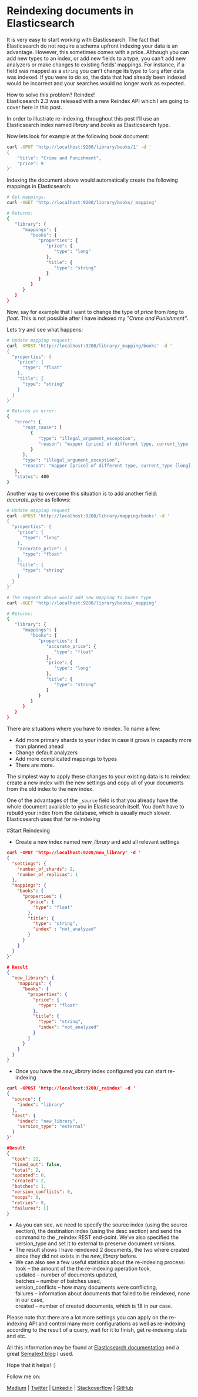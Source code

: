 # Reindexing documents in Elasticsearch

It is very easy to start working with Elasticsearch.
The fact that Elasticsearch do not require a schema upfront indexing your data is an advantage.
However, this sometimes comes with a price. Although you can add new types to an index, or add new fields to a type, you
can't add new analyzers or make changes to existing fields' mappings. For instance, if a field was mapped as a `string` you can't change its type to `long` after data was indexed. If you were to do so, the data that had already been indexed would be incorrect and your
searches would no longer work as expected.

How to solve this problem? Reindex!  
Elasticsearch 2.3 was released with a new Reindex API which I am going to cover here in this post.

In order to illustrate re-indexing, throughout this post I'll use an Elasticsearch index named _library_ and _books_ as Elasticsearch type.

Now lets look for example at the following _book_ document:

```sh
curl -XPUT 'http://localhost:9200/library/books/1' -d '
{
    "title": "Crime and Punishment",
    "price": 9
}'
```

Indexing the document above would automatically create the following mappings in Elasticsearch:

```sh
# Get mappings:
curl -XGET 'http://localhost:9200/library/books/_mapping'

# Returns:
{
   "library": {
      "mappings": {
         "books": {
            "properties": {
               "price": {
                  "type": "long"
               },
               "title": {
                  "type": "string"
               }
            }
         }
      }
   }
}
```

Now, say for example that I want to change the type of _price_ from _long_ to _float_.
This is not possible after I have indexed my _"Crime and Punishment"_.

Lets try and see what happens:
```sh
# Update mapping request:
curl -XPOST 'http://localhost:9200/library/_mapping/books' -d '
{
  "properties": {
    "price": {
      "type": "float"
    },
    "title": {
      "type": "string"
    }
  }
}'

# Returns an error:
{
   "error": {
      "root_cause": [
         {
            "type": "illegal_argument_exception",
            "reason": "mapper [price] of different type, current_type [long], merged_type [float]"
         }
      ],
      "type": "illegal_argument_exception",
      "reason": "mapper [price] of different type, current_type [long], merged_type [float]"
   },
   "status": 400
}
```

Another way to overcome this situation is to add another field: _accurate_price_ as follows:
```sh
# Update mapping request
curl -XPOST 'http://localhost:9200/library/mapping/books' -d '
{
  "properties": {
    "price": {
      "type": "long"
    },
    "accurate_price": {
      "type": "float"
    },
    "title": {
      "type": "string"
    }
  }
}'

# The request above would add new mapping to books type
curl -XGET 'http://localhost:9200/library/books/_mapping'

# Returns:
{
   "library": {
      "mappings": {
         "books": {
            "properties": {
               "accurate_price": {
                  "type": "float"
               },
               "price": {
                  "type": "long"
               },
               "title": {
                  "type": "string"
               }
            }
         }
      }
   }
}
```

There are situations where you have to reindex. To name a few:
- Add more primary shards to your index in case it grows in capacity more than planned ahead
- Change default analyzers
- Add more complicated mappings to types
- There are more..

The simplest way to apply these changes to your existing data is to
reindex:  create a new index with the new settings and copy all of your
documents from the old index to the new index.

One of the advantages of the `_source` field is that you already have the
whole document available to you in Elasticsearch itself. You don't have to
rebuild your index from the database, which is usually much slower. Elasticsearch uses that for re-indexing

#Start Reindexing
- Create a new index named _new_library_ and add all relevant settings
```json
curl -XPUT 'http://localhost:9200/new_library' -d '
{
  "settings": {
    "number_of_shards": 2,
    "number_of_replicas": 1
  },
  "mappings": {
    "books": {
      "properties": {
        "price": {
          "type": "float"
        },
        "title": {
          "type": "string",
          "index" : "not_analyzed"
        }
      }
    }
  }
}'

# Result
{
  "new_library": {
    "mappings": {
      "books": {
        "properties": {
          "price": {
            "type": "float"
          },
          "title": {
            "type": "string",
            "index": "not_analyzed"
          }
        }
      }
    }
  }
}
```

- Once you have the _new_library_ index configured you can start re-indexing
```json
curl -XPOST 'http://localhost:9200/_reindex' -d '
{
  "source": {
    "index": "library"
  },
  "dest": {
    "index": "new_library",
    "version_type": "external"
  }
}'

#Result 
{
  "took": 22,
  "timed_out": false,
  "total": 2,
  "updated": 0,
  "created": 2,
  "batches": 1,
  "version_conflicts": 0,
  "noops": 0,
  "retries": 0,
  "failures": []
}
```

- As you can see, we need to specify the source index (using the source section), the destination index (using the desc section) and send the command to the _reindex REST end-point. We’ve also specified the version_type and set it to external to preserve document versions. 
- The result shows I have reindexed 2 documents, the two where created since they did not exists in the _new_library_ before.
- We can also see a few useful statistics about the re-indexing process:  
    took – the amount of the the re-indexing operation took,  
    updated – number of documents updated,  
    batches – number of batches used,  
    version_conflicts – how many documents were conflicting,  
    failures – information about documents that failed to be reindexed, none in our case,  
    created – number of created documents, which is 18 in our case.   

Please note that there are a lot more settings you can apply on the re-indexing API and control many more configurations as well as re-indexing according to the result of a query, wait for it to finish, get re-indexing stats and etc.

All this information may be found at [Elasticsearch documentation](https://www.elastic.co/guide/en/elasticsearch/reference/current/docs-reindex.html) and a great [Sematext blog](https://sematext.com/blog/2016/03/21/reindexing-data-with-elasticsearch/) I used.


Hope that it helps! :)

Follow me on:

[Medium](https://medium.com/@eyaldahari) | [Twitter](https://twitter.com/EyalDahari) | [Linkedin](https://www.linkedin.com/in/eyaldahari) | [Stackoverflow](http://stackexchange.com/users/7651751/e-dahari?tab=activity) | [GitHub](https://github.com/eyaldahari)
